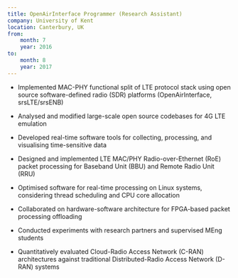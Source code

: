 ```yaml
---
title: OpenAirInterface Programmer (Research Assistant)
company: University of Kent
location: Canterbury, UK
from: 
    month: 7
    year: 2016
to:
    month: 8
    year: 2017
---
```

* Implemented MAC-PHY functional split of LTE protocol stack using open source software-defined radio (SDR) platforms (OpenAirInterface, srsLTE/srsENB)

* Analysed and modified large-scale open source codebases for 4G LTE emulation

* Developed real-time software tools for collecting, processing, and visualising time-sensitive data

* Designed and implemented LTE MAC/PHY Radio-over-Ethernet (RoE) packet processing for Baseband Unit (BBU) and Remote Radio Unit (RRU)

* Optimised software for real-time processing on Linux systems, considering thread scheduling and CPU core allocation

* Collaborated on hardware-software architecture for FPGA-based packet processing offloading

* Conducted experiments with research partners and supervised MEng students

* Quantitatively evaluated Cloud-Radio Access Network (C-RAN) architectures against traditional Distributed-Radio Access Network (D-RAN) systems
